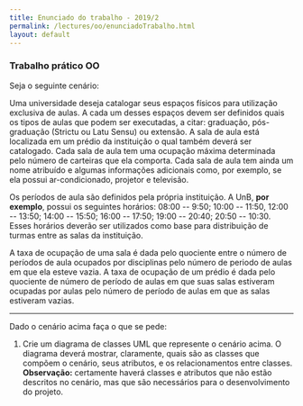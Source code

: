 ```yaml
---
title: Enunciado do trabalho - 2019/2
permalink: /lectures/oo/enunciadoTrabalho.html
layout: default 
---
```


### Trabalho prático OO

Seja o seguinte cenário: 

Uma universidade deseja catalogar seus espaços físicos para utilização exclusiva de aulas. A cada um desses espaços devem ser definidos quais os tipos de aulas que podem ser executadas, a citar: graduação, pós-graduação (Strictu ou Latu Sensu) ou extensão. A sala de aula está localizada em um prédio da instituição o qual também deverá ser catalogado. Cada sala de aula tem uma ocupação máxima determinada pelo número de carteiras que ela comporta. Cada sala de aula tem ainda um nome atribuído e algumas informações adicionais como, por exemplo, se ela possui ar-condicionado, projetor e televisão.

Os períodos de aula são definidos pela própria instituição. A UnB, **por exemplo**, possui os seguintes horários: 08:00 -- 9:50; 10:00 -- 11:50, 12:00 -- 13:50; 14:00 -- 15:50; 16:00 -- 17:50; 19:00 -- 20:40; 20:50 -- 10:30. Esses horários deverão ser utilizados como base para distribuição de turmas entre as salas da instituição. 

A taxa de ocupação de uma sala é dada pelo quociente entre o número de períodos de aula ocupados por disciplinas pelo número de periodo de aulas em que ela esteve vazia. A taxa de ocupação de um prédio é dada pelo quociente de número de período de aulas em que suas salas estiveram ocupadas por aulas pelo número de período de aulas em que as salas estiveram vazias.

---

Dado o cenário acima faça o que se pede: 

1. Crie um diagrama de classes UML que represente o cenário acima. O diagrama deverá mostrar, claramente, quais são as classes que compõem o cenário, seus atributos, e os relacionamentos entre classes. **Observação:** certamente haverá classes e atributos que não estão descritos no cenário, mas que são necessários para o desenvolvimento do projeto.
